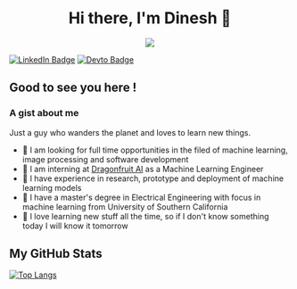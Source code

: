 <h1 align="center">
    Hi there, I'm Dinesh &#128075;
</h1>
<p align="center">
    <img src="https://media4.giphy.com/media/srToabNwtNT6SgZRW2/giphy.gif?cid=ecf05e47jjlfqepma3p3t6o048c6ffh85esgnz8ic0m5nugd&rid=giphy.gif">
</p>

[![LinkedIn Badge](https://img.shields.io/badge/LinkedIn-0077B5?style=for-the-badge&logo=linkedin&logoColor=white)](https://www.linkedin.com/in/dinesh-gdk) [![Devto Badge](https://img.shields.io/badge/dev.to-0A0A0A?style=for-the-badge&logo=devdotto&logoColor=white)](https://dev.to/dineshgdk)

## Good to see you here !

### A gist about me
Just a guy who wanders the planet and loves to learn new things.

- :eyes: I am looking for full time opportunities in the filed of machine learning, image processing and software development
- :hammer:  I am interning at [Dragonfruit AI](https://www.dragonfruit.ai/) as a Machine Learning Engineer
- :briefcase: I have experience in research, prototype and deployment of machine learning models
- :blue_book: I have a master's degree in Electrical Engineering with focus in machine learning from University of Southern California
- :rocket: I love learning new stuff all the time, so if I don't know something today I will know it tomorrow

## My GitHub Stats
[![Top Langs](https://github-readme-stats.vercel.app/api/top-langs/?username=dinesh-GDK&hide=html,css,scss,jupyter%20notebook&langs_count=10&layout=compact)](https://github.com/dinesh-GDK)